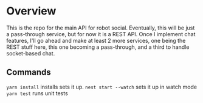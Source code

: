 # Overview
This is the repo for the main API for robot social. Eventually, this will be just a pass-through service, but for now it is a REST API. Once I implement chat features, I'll go ahead and make at least 2 more services, one being the REST stuff here, this one becoming a pass-through, and a third to handle socket-based chat.


## Commands

`yarn install` installs sets it up.
`nest start --watch` sets it up in watch mode
`yarn test` runs unit tests
